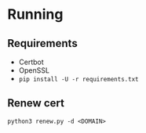 # Running
## Requirements

* Certbot
* OpenSSL
* `pip install -U -r requirements.txt`

## Renew cert
`python3 renew.py -d <DOMAIN>`